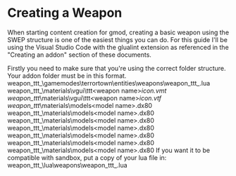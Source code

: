 # Creating a Weapon
When starting content creation for gmod, creating a basic weapon using the SWEP structure is one of the easiest things you can do.
For this guide I'll be using the Visual Studio Code with the glualint extension as referenced in the "Creating an addon" section of these documents.

Firstly you need to make sure that you're using the correct folder structure.
Your addon folder must be in this format.
  weapon_ttt_<weapon name>\gamemodes\terrortown\entities\weapons\weapon_ttt_<weapon name>.lua
  weapon_ttt_<weapon name>\materials\vgui\ttt\<weapon name>_icon.vmt
  weapon_ttt_<weapon name>\materials\vgui\ttt\<weapon name>_icon.vtf
  weapon_ttt_<weapon name>\materials\models\<model name>.dx80
  weapon_ttt_<weapon name>\materials\models\<model name>.dx80
  weapon_ttt_<weapon name>\materials\models\<model name>.dx80
  weapon_ttt_<weapon name>\materials\models\<model name>.dx80
  weapon_ttt_<weapon name>\materials\models\<model name>.dx80
  weapon_ttt_<weapon name>\materials\models\<model name>.dx80
  weapon_ttt_<weapon name>\materials\models\<model name>.dx80
If you want it to be compatible with sandbox, put a copy of your lua file in:
  weapon_ttt_<weapon name>\lua\weapons\weapon_ttt_<weapon name>.lua
